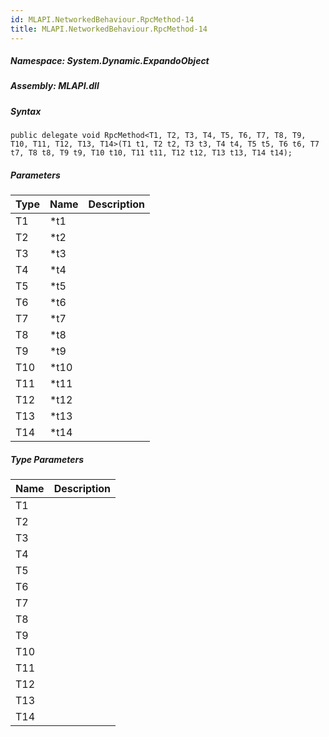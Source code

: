 ```yaml
---  
id: MLAPI.NetworkedBehaviour.RpcMethod-14  
title: MLAPI.NetworkedBehaviour.RpcMethod-14  
---
```


<div class="markdown level0 summary">

</div>

<div class="markdown level0 conceptual">

</div>

##### **Namespace**: System.Dynamic.ExpandoObject

##### **Assembly**: MLAPI.dll

##### Syntax

    public delegate void RpcMethod<T1, T2, T3, T4, T5, T6, T7, T8, T9, T10, T11, T12, T13, T14>(T1 t1, T2 t2, T3 t3, T4 t4, T5 t5, T6 t6, T7 t7, T8 t8, T9 t9, T10 t10, T11 t11, T12 t12, T13 t13, T14 t14);

##### Parameters

| Type | Name  | Description |
|------|-------|-------------|
| T1   | \*t1  |             |
| T2   | \*t2  |             |
| T3   | \*t3  |             |
| T4   | \*t4  |             |
| T5   | \*t5  |             |
| T6   | \*t6  |             |
| T7   | \*t7  |             |
| T8   | \*t8  |             |
| T9   | \*t9  |             |
| T10  | \*t10 |             |
| T11  | \*t11 |             |
| T12  | \*t12 |             |
| T13  | \*t13 |             |
| T14  | \*t14 |             |

##### Type Parameters

| Name | Description |
|------|-------------|
| T1   |             |
| T2   |             |
| T3   |             |
| T4   |             |
| T5   |             |
| T6   |             |
| T7   |             |
| T8   |             |
| T9   |             |
| T10  |             |
| T11  |             |
| T12  |             |
| T13  |             |
| T14  |             |
